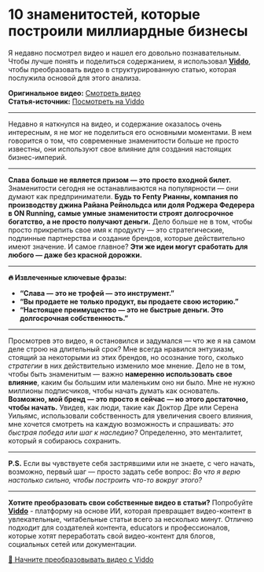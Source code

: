 # 10 знаменитостей, которые построили миллиардные бизнесы

Я недавно посмотрел видео и нашел его довольно познавательным. Чтобы лучше понять и поделиться содержанием, я использовал **[Viddo](https://viddo.pro/)**, чтобы преобразовать видео в структурированную статью, которая послужила основой для этого анализа.

**Оригинальное видео:** [Смотреть видео](https://www.youtube.com/watch?v=oDNqbA9ZnOY)  
**Статья-источник:** [Посмотреть на Viddo](https://viddo.pro/zh/video-result/d5009fa8-29ca-48df-ab64-1e8b67fa3195)

---

Недавно я наткнулся на видео, и содержание оказалось очень интересным, я не мог не поделиться его основными моментами. В нем говорится о том, что современные знаменитости больше не просто известны, они используют свое влияние для создания настоящих бизнес-империй.

---

**Слава больше не является призом — это просто входной билет.** Знаменитости сегодня не останавливаются на популярности — они думают как предприниматели. **Будь то Fenty Рианны, компания по производству джина Райана Рейнольдса или доля Роджера Федерера в ON Running, самые умные знаменитости строят долгосрочное богатство, а не просто получают деньги.** Дело больше не в том, чтобы просто прикрепить свое имя к продукту — это стратегические, подлинные партнерства и создание брендов, которые действительно имеют значение. И самое главное? **Эти же идеи могут сработать для любого — даже без красной дорожки.**

---

**🔥 Извлеченные ключевые фразы:**

- **“Слава — это не трофей — это инструмент.”**
- **“Вы продаете не только продукт, вы продаете свою историю.”**
- **“Настоящее преимущество — это не быстрые деньги. Это долгосрочная собственность.”**

---

Просмотрев это видео, я остановился и задумался — что же я на самом деле строю на длительный срок? Мне всегда нравился энтузиазм, стоящий за некоторыми из этих брендов, но осознание того, сколько *стратегии* в них действительно изменило мое мнение. Дело не в том, чтобы быть знаменитым — важно **намеренно использовать свое влияние**, каким бы большим или маленьким оно ни было. Мне не нужно миллионы подписчиков, чтобы начать думать как основатель. **Возможно, мой бренд — это просто я сейчас — но этого достаточно, чтобы начать.** Увидев, как люди, такие как Доктор Дре или Серена Уильямс, использовали собственность для увеличения своего влияния, мне хочется смотреть на каждую возможность и спрашивать: *это быстрая победа или шаг к наследию?* Определенно, это менталитет, который я собираюсь сохранить.

---

**P.S.** Если вы чувствуете себя застрявшими или не знаете, с чего начать, возможно, первый шаг — просто задать себе вопрос: *Во что я верю настолько сильно, чтобы построить что-то вокруг этого?*

---

**Хотите преобразовать свои собственные видео в статьи?** Попробуйте **[Viddo](https://viddo.pro/)** - платформу на основе ИИ, которая превращает видео-контент в увлекательные, читабельные статьи всего за несколько минут. Отлично подходит для создателей контента, educators и профессионалов, которые хотят переработать свой видео-контент для блогов, социальных сетей или документации.

[🚀 Начните преобразовывать видео с Viddo](https://viddo.pro/)